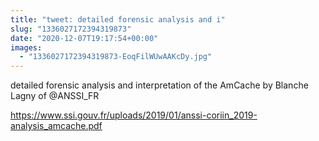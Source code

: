 ```yaml
---
title: "tweet: detailed forensic analysis and i"
slug: "1336027172394319873"
date: "2020-12-07T19:17:54+00:00"
images:
  - "1336027172394319873-EoqFilWUwAAKcDy.jpg"
---
```

detailed forensic analysis and interpretation of the AmCache by Blanche Lagny of @ANSSI_FR 

https://www.ssi.gouv.fr/uploads/2019/01/anssi-coriin_2019-analysis_amcache.pdf 